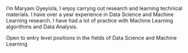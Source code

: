 I’m Maryam Oyeyiola, I enjoy carryng out research and learning technical materials. I have over a year experience in Data Science and Machine Learning research. I have had a lot of practice with Machine Learning algorithms and Data Analysis. 

Open to entry level positions in the fields of Data Science and Machine Learning

<!---
Olatohun/Olatohun is a ✨ special ✨ repository because its `README.md` (this file) appears on your GitHub profile.
You can click the Preview link to take a look at your changes.
--->
